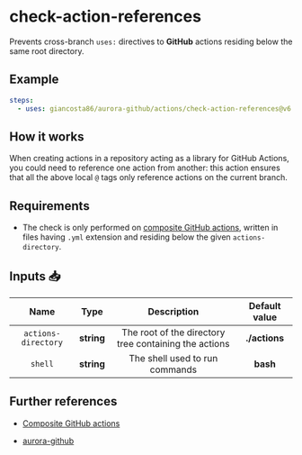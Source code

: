 # check-action-references

Prevents cross-branch `uses:` directives to **GitHub** actions residing below the same root directory.

## Example

```yaml
steps:
  - uses: giancosta86/aurora-github/actions/check-action-references@v6
```

## How it works

When creating actions in a repository acting as a library for GitHub Actions, you could need to reference one action from another: this action ensures that all the above local `@` tags only reference actions on the current branch.

## Requirements

- The check is only performed on [composite GitHub actions](https://docs.github.com/en/actions/sharing-automations/creating-actions/creating-a-composite-action), written in files having `.yml` extension and residing below the given `actions-directory`.

## Inputs 📥

|        Name         |    Type    |                      Description                      | Default value |
| :-----------------: | :--------: | :---------------------------------------------------: | :-----------: |
| `actions-directory` | **string** | The root of the directory tree containing the actions | **./actions** |
|       `shell`       | **string** |            The shell used to run commands             |   **bash**    |

## Further references

- [Composite GitHub actions](https://docs.github.com/en/actions/sharing-automations/creating-actions/creating-a-composite-action)

- [aurora-github](../../README.md)
